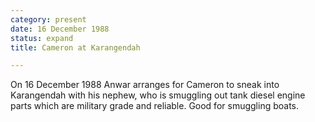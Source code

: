 ```yaml
---
category: present
date: 16 December 1988
status: expand
title: Cameron at Karangendah

---
```



On 16 December 1988 Anwar arranges for Cameron to sneak into Karangendah
with his nephew, who is smuggling out tank diesel engine parts which are
military grade and reliable. Good for smuggling boats.
